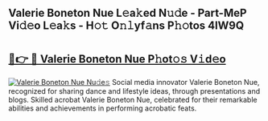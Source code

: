 ## Valerie Boneton Nue L𝚎a𝚔ed N𝚞𝚍e - Part-MeP Vi𝚍𝚎o L𝚎a𝚔s - H𝚘𝚝 O𝚗𝚕yf𝚊ns P𝚑𝚘tos 4lW9Q

# <h2><a href="http://kf9l7zl.oniu.top/?m=Valerie+Boneton+Nue">🔗👉 🔴 Valerie Boneton Nue P𝚑ot𝚘𝚜 V𝚒d𝚎o</a></h2>

[![Valerie Boneton Nue Nu𝚍e𝚜](https://i.imgur.com/0qMVB7G.gif)](http://kf9l7zl.oniu.top/?m=Valerie+Boneton+Nue)
Social media innovator Valerie Boneton Nue, recognized for sharing dance and lifestyle ideas, through presentations and blogs. Skilled acrobat Valerie Boneton Nue, celebrated for their remarkable abilities and achievements in performing acrobatic feats.  
